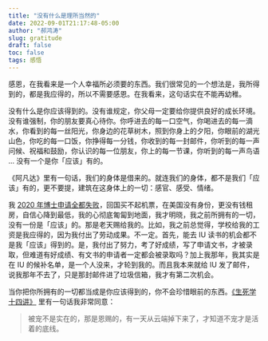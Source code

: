 ```yaml
---
title: "没有什么是理所当然的"
date: 2022-09-01T21:17:48-05:00
author: "郝鸿涛"
slug: gratitude
draft: false
toc: false
tags: 感悟
---
```


感恩，在我看来是一个人幸福所必须要的东西。我们很常见的一个想法是，我所得到的，都是我应得的，所以不需要感恩。在我看来，这句话实在不能再幼稚。

没有什么是你应该得到的。没有谁规定，你父母一定要给你提供良好的成长环境。没有谁强制，你的朋友要真心待你。你呼进去的每一口空气，你喝进去的每一滴水，你看到的每一丝阳光，你身边的花草树木，照到你身上的夕阳，你眼前的湖光山色，你吃的每一口饭，你挣得每一分钱，你收到的每一封邮件，你听到的每一声问候、祝福和鼓励，你认识的每一位朋友，你上的每一节课，你听到的每一声鸟语 ... 没有一个是你「应该」有的。

《阿凡达》里有一句话，我们的身体是借来的。就连我们的身体，都不是我们「应该」有的，更不要提，建筑在这身体上的一切：感官、感受、情绪。

我 [2020 年博士申请全都失败](/cn/2021/05/22/my-phd-app/)，回国买不起机票，在美国没有身份，更没有钱租房，自信心降到最低，我的心彻底匍匐到地面，我才明晓，我之前所拥有的一切，没有一份是「应该」的。那是老天赐给我的。比如，我之前总觉得，学校给我的工资是我应得的，因为我付出了劳动成果。不一定。首先，能去 IU 读书的机会都不是我「应该」得到的。是，我付出了努力，考了好成绩，写了申请文书，才被录取，但难道有好成绩、有文书的申请者一定都会被录取吗？加上我那年，我其实是在 IU 的候补名单，是一个人没来，才轮到我的。而且我本来就给 IU 发了邮件，说我那年不去了，只是那封邮件进了垃圾信箱，我才有第二次机会。

当你把你所拥有的一切都当成是你应该得到的，你不会珍惜眼前的东西。[《生死学十四讲》](/cn/2021/08/02/living-with-death/) 里有一句话我非常同意：

>被宠不是实在的，那是恩赐的，有一天从云端掉下来了，才知道不宠才是活着的底线。